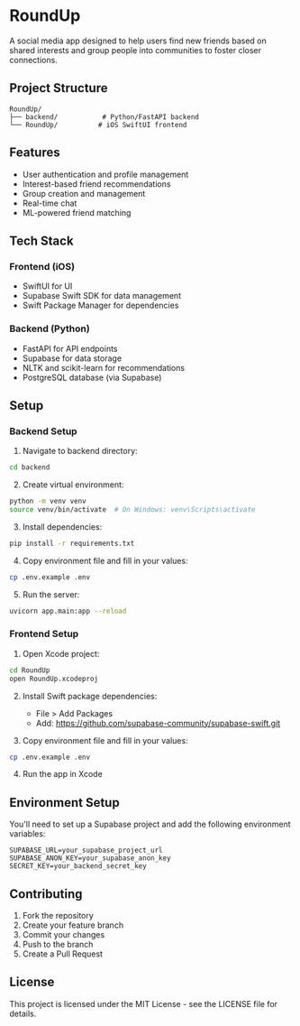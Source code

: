 # RoundUp

A social media app designed to help users find new friends based on shared interests and group people into communities to foster closer connections.

## Project Structure

```
RoundUp/
├── backend/           # Python/FastAPI backend
└── RoundUp/          # iOS SwiftUI frontend
```

## Features

- User authentication and profile management
- Interest-based friend recommendations
- Group creation and management
- Real-time chat
- ML-powered friend matching

## Tech Stack

### Frontend (iOS)
- SwiftUI for UI
- Supabase Swift SDK for data management
- Swift Package Manager for dependencies

### Backend (Python)
- FastAPI for API endpoints
- Supabase for data storage
- NLTK and scikit-learn for recommendations
- PostgreSQL database (via Supabase)

## Setup

### Backend Setup

1. Navigate to backend directory:
```bash
cd backend
```

2. Create virtual environment:
```bash
python -m venv venv
source venv/bin/activate  # On Windows: venv\Scripts\activate
```

3. Install dependencies:
```bash
pip install -r requirements.txt
```

4. Copy environment file and fill in your values:
```bash
cp .env.example .env
```

5. Run the server:
```bash
uvicorn app.main:app --reload
```

### Frontend Setup

1. Open Xcode project:
```bash
cd RoundUp
open RoundUp.xcodeproj
```

2. Install Swift package dependencies:
   - File > Add Packages
   - Add: https://github.com/supabase-community/supabase-swift.git

3. Copy environment file and fill in your values:
```bash
cp .env.example .env
```

4. Run the app in Xcode

## Environment Setup

You'll need to set up a Supabase project and add the following environment variables:

```env
SUPABASE_URL=your_supabase_project_url
SUPABASE_ANON_KEY=your_supabase_anon_key
SECRET_KEY=your_backend_secret_key
```

## Contributing

1. Fork the repository
2. Create your feature branch
3. Commit your changes
4. Push to the branch
5. Create a Pull Request

## License

This project is licensed under the MIT License - see the LICENSE file for details. 